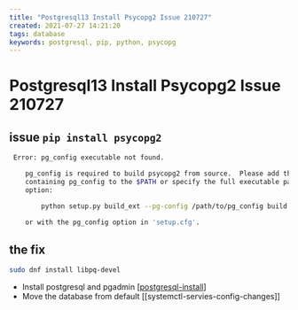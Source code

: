 ```yaml
---
title: "Postgresql13 Install Psycopg2 Issue 210727"
created: 2021-07-27 14:21:20
tags: database
keywords: postgresql, pip, python, psycopg
---
```


# Postgresql13 Install Psycopg2 Issue 210727

## issue `pip install psycopg2`

```bash
 Error: pg_config executable not found.

    pg_config is required to build psycopg2 from source.  Please add the directory
    containing pg_config to the $PATH or specify the full executable path with the
    option:

        python setup.py build_ext --pg-config /path/to/pg_config build ...

    or with the pg_config option in 'setup.cfg'.
```

## the fix

```bash
sudo dnf install libpq-devel
```

- Install postgresql and pgadmin [[postgresql-install]]
- Move the database from default [[systemctl-servies-config-changes]]

[//begin]: # "Autogenerated link references for markdown compatibility"
[postgresql-install]: postgresql-install.md "Postgresql Install"
[//end]: # "Autogenerated link references"
